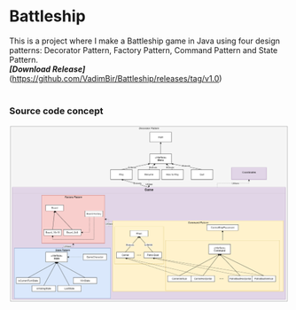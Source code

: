 # Battleship
This is a project where I make a Battleship game in Java using four design patterns: Decorator Pattern, Factory Pattern, Command Pattern and State Pattern.
<br />
***[Download Release]***(https://github.com/VadimBir/Battleship/releases/tag/v1.0)
<br />
<br />
### Source code concept 
![Screenshot](BattelshipGameCodeMap.png)
